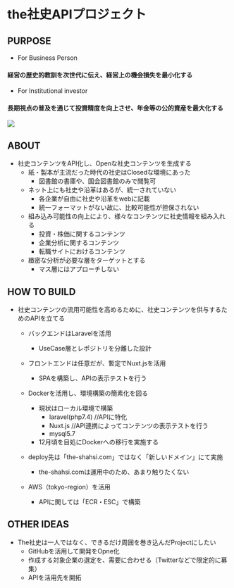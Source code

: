 # the社史APIプロジェクト
## PURPOSE
- For Business Person
#### 経営の歴史的教訓を次世代に伝え、経営上の機会損失を最小化する
- For Institutional investor
#### 長期視点の普及を通じて投資精度を向上させ、年金等の公的資産を最大化する
<img src="https://the-shashi.com/img-top/opg.png">

## ABOUT
- 社史コンテンツをAPI化し、Openな社史コンテンツを生成する
   - 紙・製本が主流だった時代の社史はClosedな環境にあった
      - 図書館の書庫や、国会図書館のみで閲覧可
   - ネット上にも社史や沿革はあるが、統一されていない
      - 各企業が自由に社史や沿革をwebに記載
      - 統一フォーマットがない故に、比較可能性が担保されない
   - 組み込み可能性の向上により、様々なコンテンツに社史情報を組み入れる
      - 投資・株価に関するコンテンツ
      - 企業分析に関するコンテンツ
      - 転職サイトにおけるコンテンツ
   - 緻密な分析が必要な層をターゲットとする
      - マス層にはアプローチしない

## HOW TO BUILD
- 社史コンテンツの流用可能性を高めるために、社史コンテンツを供与するためのAPIを立てる
   - バックエンドはLaravelを活用
      - UseCase層とレポジトリを分離した設計
   - フロントエンドは任意だが、暫定でNuxt.jsを活用
      - SPAを構築し、APIの表示テストを行う
   - Dockerを活用し、環境構築の簡素化を図る
      - 現状はローカル環境で構築
         -  laravel(php7.4) //APIに特化
         -  Nuxt.js //API連携によってコンテンツの表示テストを行う
         -  mysql5.7
      - 12月頃を目処にDockerへの移行を実施する

   - deploy先は「the-shahsi.com」ではなく「新しいドメイン」にて実施
       - the-shahsi.comは運用中のため、あまり触りたくない

    - AWS（tokyo-region）を活用
       - APIに関しては「ECR・ESC」で構築

## OTHER IDEAS
- The社史は一人ではなく、できるだけ周囲を巻き込んだProjectにしたい
   - GitHubを活用して開発をOpne化
   - 作成する対象企業の選定を、需要に合わせる（Twitterなどで限定的に募集）
   - APIを活用先を開拓
